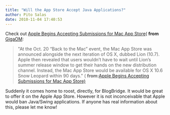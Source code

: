 ```yaml
---
title: "Will the App Store Accept Java Applications?"
author: Pito Salas
date: 2010-11-04 17:40:53
---
```



Check out [Apple Begins Accepting Submissions for Mac App
Store](<http://feedproxy.google.com/~r/TheAppleBlog/~3/KhbunzJNK9g/>)(
**from** [GigaOM](<http://feeds.feedburner.com/theappleblog>):

> "At the Oct. 20 “Back to the Mac” event, the Mac App Store was announced
> alongside the next iteration of OS X, dubbed Lion (10.7). Apple then
> revealed that users wouldn’t have to wait until Lion’s summer release window
> to get their hands on the new distribution channel. Instead, the Mac App
> Store would be available for OS X 10.6 Snow Leopard within 90 days." (
> **from:**[Apple Begins Accepting Submissions for Mac App Store)
> ](<http://feedproxy.google.com/~r/TheAppleBlog/~3/KhbunzJNK9g/>)

Suddenly it comes home to roost, directly, for BlogBridge. It would be great
to offer it on the Apple App Store. However it is not inconceivable that Apple
would ban Java/Swing applications. If anyone has real information about this,
please let me know!


